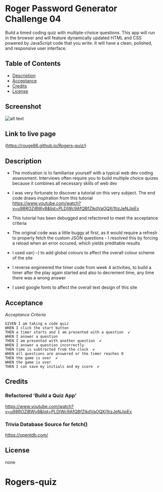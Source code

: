 # Roger Password Generator Challenge 04
Build a timed coding quiz with multiple-choice questions. This app will run in the browser and will feature dynamically updated HTML and CSS powered by JavaScript code that you write. It will have a clean, polished, and responsive user interface.

## Table of Contents
- [Description](#description)
- [Acceptance](#acceptance)
- [Credits](#credits)
- [License](#license)

## Screenshot
![alt text](https://github.com/rouge86/Rogers-quiz-tutorial/blob/5669da4819d57ed2d51389be85af61af71500eab/rogersquiz.png?raw=true)

## Link to live page
(https://rouge86.github.io/Rogers-quiz/)


## Description

- The motivation is to familiarise yourself with a typical web dev coding assessment. Interviews often require you to build multiple choice quizes because it combines all necessary skills of web dev
- I was very fortunate to discover a tutorial on this very subject. The end code draws inspiration from this tutorial https://www.youtube.com/watch?v=u98ROZjBWy8&list=PLDlWc9AfQBfZIkdVaOQXi1tizJeNJipEx

- This tutorial has been debugged and refactored to meet the acceptance criteria
- The original code was a little buggy at first, as it would require a refresh to properly fetch
the custom JSON questions - I resolved this by forcing a reload when an error occured, which yields
preditable results
- I used var(--) to add global colours to affect the overall colour scheme of the site
- I reverse engineered the timer code from week 4 activities, to build a timer after the play again started and also to decrement time, any time there was a wrong answer
- I used google fonts to affect the overall text design of this site

## Acceptance
*Acceptance Criteria*
```
GIVEN I am taking a code quiz
WHEN I click the start button 
THEN a timer starts and I am presented with a question  ✔️
WHEN I answer a question
THEN I am presented with another question  ✔️
WHEN I answer a question incorrectly
THEN time is subtracted from the clock  ✔️
WHEN all questions are answered or the timer reaches 0
THEN the game is over  ✔️
WHEN the game is over
THEN I can save my initials and my score  ✔️
```

## Credits

### Refactored 'Build a Quiz App'
https://www.youtube.com/watch?v=u98ROZjBWy8&list=PLDlWc9AfQBfZIkdVaOQXi1tizJeNJipEx

### Trivia Database Source for fetch()
https://opentdb.com/

## License

none


# Rogers-quiz
